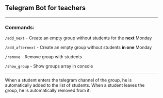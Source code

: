 ## Telegram Bot for teachers

***

### Commands:

<code>/add_next</code> - Create an empty group without students for the **next** Monday

<code>/add_afternext</code> - Create an empty group without students **in one** Monday

<code>/remove</code> - Remove group with students

<code>/show_group</code> - Show groups array in console


***

<p>When a student enters the telegram channel of the group, he is automatically added to the list of students. When a student leaves the group, he is automatically removed from it.</p>
